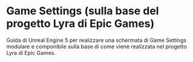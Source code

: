 # Game Settings (sulla base del progetto Lyra di Epic Games)
Guida di Unreal Engine 5 per realizzare una schermata di Game Settings modulare e componibile sulla base di come viene realizzata nel progetto Lyra di Epic Games.

